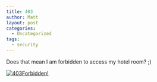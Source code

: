 ```yaml
---
title: 403
author: Matt
layout: post
categories:
  - Uncategorized
tags:
  - security
---
```

Does that mean I am forbidden to access my hotel room? ;)

<p class="attachement"><a href="http://blog.ekynoxe.com/wp-content/uploads/2009/09/p_480_360_F0CFD67F-D580-4E4C-A51D-9469BF576C48.jpeg" title="403" rel="lightbox[74]"><img class="size-full wp-image-364" src="http://blog.ekynoxe.com/wp-content/uploads/2009/09/p_480_360_F0CFD67F-D580-4E4C-A51D-9469BF576C48.jpeg" alt="403" /><span>Forbidden!</span></a></p>